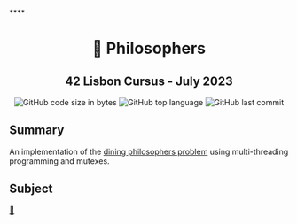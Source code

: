 ****<h1 align="center">
	📖 Philosophers
</h1>

<h2 align="center">
	42 Lisbon Cursus - July 2023
</h2>

<p align="center">
	<img alt="GitHub code size in bytes" src="https://img.shields.io/github/languages/code-size/MrFacundo/42-Philosophers?color=lightblue" />
	<img alt="GitHub top language" src="https://img.shields.io/github/languages/top/MrFacundo/42-Philosophers?color=blue" />
	<img alt="GitHub last commit" src="https://img.shields.io/github/last-commit/MrFacundo/42-Philosophers?color=green" />
</p>

## Summary

An implementation of the [dining philosophers problem](https://en.wikipedia.org/wiki/Dining_philosophers_problem) using multi-threading programming and mutexes.


## Subject
[📗️](en.subject.pdf) 

